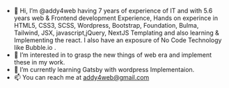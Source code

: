 - 👋 Hi, I’m @addy4web having 7 years of experience of IT and with 5.6 years web & Frontend development Experience, Hands on experince in HTML5, CSS3, SCSS, Wordpress, Bootstrap, Foundation, Bulma, Tailwind, JSX, javascript,jQuery, NextJS Templating and also learning & Implementing the react. I also have an exposure of No Code Technology like Bubble.io .
- 👀 I’m interested in to grasp the new things of web era and implement these in my work.
- 🌱 I’m currently learning Gatsby with wordpress Implementaion.
- 📫 You can reach me at addy4web@gmail.com

<!---
addy4web/addy4web is a ✨ special ✨ repository because its `README.md` (this file) appears on your GitHub profile.
You can click the Preview link to take a look at your changes.
--->
